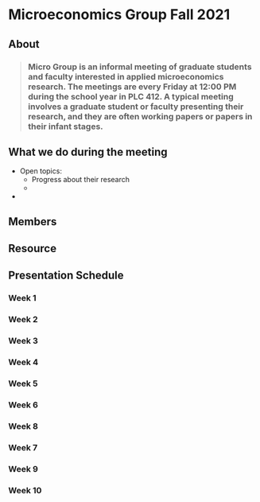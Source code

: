 # Microeconomics Group Fall 2021

## About 
> ### Micro Group is an informal meeting of graduate students and faculty interested in applied microeconomics research.  The meetings are every Friday at 12:00 PM during the school year in PLC 412.  A typical meeting involves a graduate student or faculty presenting their research, and they are often working papers or papers in their infant stages.


## What we do during the meeting
- Open topics: 
  - Progress about their research
  - 
- 

## Members


## Resource



## Presentation Schedule
### Week 1

### Week 2

### Week 3
### Week 4
### Week 5
### Week 6
### Week 8
### Week 7
### Week 9
### Week 10




